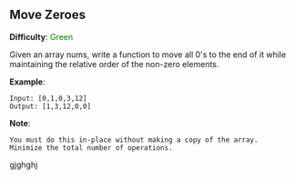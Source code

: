 ## Move Zeroes

**Difficulty**: <span style="color:green">Green</span>

Given an array nums, write a function to move all 0's to the end of it while maintaining the relative order of the non-zero elements.

**Example**:

```
Input: [0,1,0,3,12]
Output: [1,3,12,0,0]
```

__Note__:

    You must do this in-place without making a copy of the array.
    Minimize the total number of operations.

gjghghj

